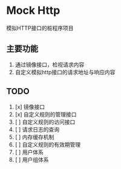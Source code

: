 # Mock Http

模拟HTTP接口的桩程序项目

## 主要功能

1. 通过镜像接口，检视请求内容
1. 自定义模拟http接口的请求地址与响应内容

## TODO

1. [x] 镜像接口
1. [x] 自定义规则的管理接口
1. [ ] 自定义规则的访问接口
1. [ ] 请求日志的查询
1. [ ] 内存缓存机制
1. [ ] 自定义规则的有效期管理
1. [ ] 用户体系
1. [ ] 用户组体系




